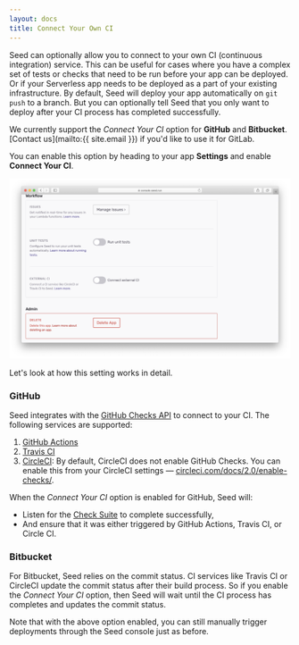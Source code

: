 ```yaml
---
layout: docs
title: Connect Your Own CI
---
```


Seed can optionally allow you to connect to your own CI (continuous integration) service. This can be useful for cases where you have a complex set of tests or checks that need to be run before your app can be deployed. Or if your Serverless app needs to be deployed as a part of your existing infrastructure. By default, Seed will deploy your app automatically on `git push` to a branch. But you can optionally tell Seed that you only want to deploy after your CI process has completed successfully.

We currently support the _Connect Your CI_ option for **GitHub** and **Bitbucket**. [Contact us](mailto:{{ site.email }}) if you'd like to use it for GitLab.

You can enable this option by heading to your app **Settings** and enable **Connect Your CI**.

![Connect your CI setting](/assets/docs/connect-your-own-ci/connect-your-ci-setting.png)

Let's look at how this setting works in detail.

### GitHub

Seed integrates with the [GitHub Checks API](https://developer.github.com/v3/checks/) to connect to your CI. The following services are supported:

1. [GitHub Actions](https://github.com/features/actions)
2. [Travis CI](https://travis-ci.com)
3. [CircleCI](https://circleci.com): By default, CircleCI does not enable GitHub Checks. You can enable this from your CircleCI settings — [circleci.com/docs/2.0/enable-checks/](https://circleci.com/docs/2.0/enable-checks/).

When the _Connect Your CI_ option is enabled for GitHub, Seed will:

- Listen for the [Check Suite](https://developer.github.com/v3/checks/suites/) to complete successfully,
- And ensure that it was either triggered by GitHub Actions, Travis CI, or Circle CI.

### Bitbucket

For Bitbucket, Seed relies on the commit status. CI services like Travis CI or CircleCI update the commit status after their build process. So if you enable the _Connect Your CI_ option, then Seed will wait until the CI process has completes and updates the commit status.

Note that with the above option enabled, you can still manually trigger deployments through the Seed console just as before.
